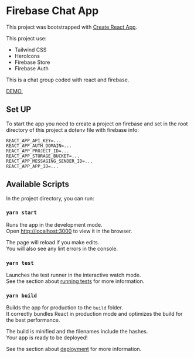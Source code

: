 # Firebase Chat App

This project was bootstrapped with [Create React App](https://github.com/facebook/create-react-app).

This project use:
* Tailwind CSS
* HeroIcons
* Firebase Store
* Firebase Auth

This is a chat group coded with react and firebase.

[DEMO.](https://firebase-chat-app-two.vercel.app/)

## Set UP
To start the app you need to create a project on firebase and set in the root directory of this project a dotenv file with firebase info:
```
REACT_APP_API_KEY=...
REACT_APP_AUTH_DOMAIN=...
REACT_APP_PROJECT_ID=...
REACT_APP_STORAGE_BUCKET=...
REACT_APP_MESSAGING_SENDER_ID=...
REACT_APP_APP_ID=...
```

## Available Scripts

In the project directory, you can run:

### `yarn start`

Runs the app in the development mode.\
Open [http://localhost:3000](http://localhost:3000) to view it in the browser.

The page will reload if you make edits.\
You will also see any lint errors in the console.

### `yarn test`

Launches the test runner in the interactive watch mode.\
See the section about [running tests](https://facebook.github.io/create-react-app/docs/running-tests) for more information.

### `yarn build`

Builds the app for production to the `build` folder.\
It correctly bundles React in production mode and optimizes the build for the best performance.

The build is minified and the filenames include the hashes.\
Your app is ready to be deployed!

See the section about [deployment](https://facebook.github.io/create-react-app/docs/deployment) for more information.
